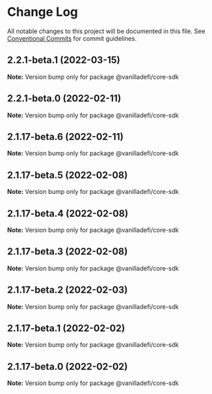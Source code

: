 # Change Log

All notable changes to this project will be documented in this file.
See [Conventional Commits](https://conventionalcommits.org) for commit guidelines.

## 2.2.1-beta.1 (2022-03-15)

**Note:** Version bump only for package @vanilladefi/core-sdk





## 2.2.1-beta.0 (2022-02-11)

**Note:** Version bump only for package @vanilladefi/core-sdk





## 2.1.17-beta.6 (2022-02-11)

**Note:** Version bump only for package @vanilladefi/core-sdk





## 2.1.17-beta.5 (2022-02-08)

**Note:** Version bump only for package @vanilladefi/core-sdk





## 2.1.17-beta.4 (2022-02-08)

**Note:** Version bump only for package @vanilladefi/core-sdk





## 2.1.17-beta.3 (2022-02-08)

**Note:** Version bump only for package @vanilladefi/core-sdk





## 2.1.17-beta.2 (2022-02-03)

**Note:** Version bump only for package @vanilladefi/core-sdk





## 2.1.17-beta.1 (2022-02-02)

**Note:** Version bump only for package @vanilladefi/core-sdk





## 2.1.17-beta.0 (2022-02-02)

**Note:** Version bump only for package @vanilladefi/core-sdk
